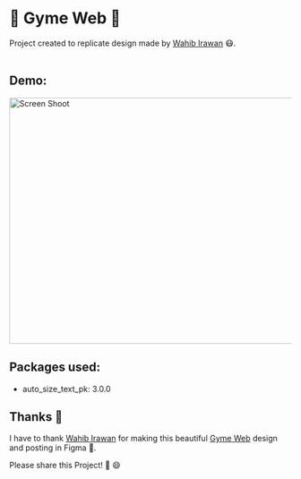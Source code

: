 # 💪 Gyme Web 💪

Project created to replicate design made by [Wahib Irawan](https://www.figma.com/@irawan) 😷.
<br/><br/>

## Demo:

<img src="https://raw.githubusercontent.com/Mosarto/gyme/main/demo/demo.gif" width="700" height="440" title="Screen Shoot">

<br/>

## Packages used:

 - auto_size_text_pk: 3.0.0

## Thanks 👏

I have to thank  [Wahib Irawan](https://www.figma.com/@irawan) for making this beautiful [Gyme Web](https://www.figma.com/community/file/1003964462634779184) design and posting in Figma 🌈.

Please share this Project! 🤝 😄
